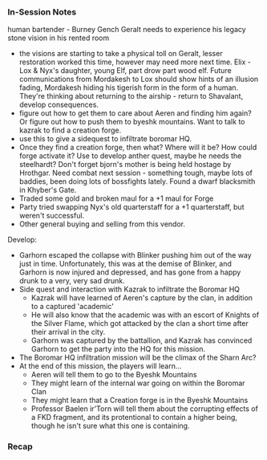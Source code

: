 ### In-Session Notes

human bartender - Burney Gench
Geralt needs to experience his legacy stone vision in his rented room
- the visions are starting to take a physical toll on Geralt, lesser restoration worked this time, however may need more next time.
Elix - Lox & Nyx's daughter, young Elf, part drow part wood elf.
Future communications from Mordakesh to Lox should show hints of an illusion fading, Mordakesh hiding his tigerish form in the form of a human.
They're thinking about returning to the airship - return to Shavalant, develop consequences.
- figure out how to get them to care about Aeren and finding him again? Or figure out how to push them to byeshk mountains.
Want to talk to kazrak to find a creation forge.
- use this to give a sidequest to infiltrate boromar HQ.
- Once they find a creation forge, then what? Where will it be? How could forge activate it? Use to develop anther quest, maybe he needs the steelhardt?
Don't forget bjorn's mother is being held hostage by Hrothgar.
Need combat next session - something tough, maybe lots of baddies, been doing lots of bossfights lately.
Found a dwarf blacksmith in Khyber's Gate.
- Traded some gold and broken maul for a +1 maul for Forge
- Party tried swapping Nyx's old quarterstaff for a +1 quarterstaff, but weren't successful.
- Other general buying and selling from this vendor.

Develop:
- Garhorn escaped the collapse with Blinker pushing him out of the way just in time. Unfortunately, this was at the demise of Blinker, and Garhorn is now injured and depressed, and has gone from a happy drunk to a very, very sad drunk.
- Side quest and interaction with Kazrak to infiltrate the Boromar HQ
	- Kazrak will have learned of Aeren's capture by the clan, in addition to a captured 'academic'
	- He will also know that the academic was with an escort of Knights of the Silver Flame, which got attacked by the clan a short time after their arrival in the city.
	- Garhorn was captured by the battallion, and Kazrak has convinced Garhorn to get the party into the HQ for this mission.
- The Boromar HQ infiltration mission will be the climax of the Sharn Arc?
- At the end of this mission, the players will learn...
	- Aeren will tell them to go to the Byeshk Mountains
	- They might learn of the internal war going on within the Boromar Clan
	- They might learn that a Creation forge is in the Byeshk Mountains
	- Professor Baelen ir'Torn will tell them about the corrupting effects of a FKD fragment, and its protentional to contain a higher being, though he isn't sure what this one is containing.
### Recap